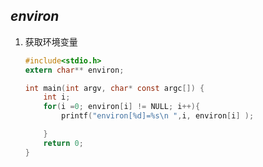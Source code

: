 ## ***environ*** 
1. 获取环境变量

    ```c
    #include<stdio.h>
    extern char** environ; 

    int main(int argv, char* const argc[]) {
        int i;
        for(i =0; environ[i] != NULL; i++){
            printf("environ[%d]=%s\n ",i, environ[i] );

        }
        return 0;
    }
    ``` 

